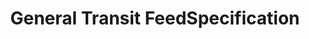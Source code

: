 ---
schema: default
title: General Transit FeedSpecification
notes: >-
  This ontology is a translation of the General Transit Feed Specification
  towards URIs. Its intended use is creating an exchange platform where the
  Linked GTFS model can be used as a start to get the right data into the right
  format. @en
organization: DataScientia Foundation
resources:
  - name: GTFS.UAN.owl
    url: >-
      http://git.knowdive.disi.unitn.it:8080/knowledge/LiveKnowledge/SREP/GTFS_schema/input/raw/master/GTFS.UAN.owl
    format: owl
    description: >-
      This ontology is a translation of the General Transit Feed Specification
      towards URIs. Its intended use is creating an exchange platform where the
      Linked GTFS model can be used as a start to get the right data into the
      right format. @en
    license: Creative Commons
    status: Unannotated
    byteSize: '50.669'
    issued: '2014-10-27'
    language: en
    modified: '17 December 2020, 01:33 (UTC+01:00)'
    OntologyEngineeringTool: Protégé
    ontologyLanguage: owl
    ontologySyntax: rdf
    example: Unknown
    ReferenceLKRepository: SREP
    referenceOntology: Unknown
    referenceDatasets: Unknown
distribution: gtfs-owl
keyword: Travel
publisher: ''
category:
  - Upper-Level
versionNotes: '2016: Fixed version history'
landingPage: >-
  https://raw.githubusercontent.com/OpenTransport/vocabulary/master/gtfs/gtfs.ttl
accessRigths: Public
creator: 'Pieter Colpaert, Andrew Byrd'
hasVersion: Unknown
isVersionOf: Unknown
issued: '2014-10-27'
modified: '17 December 2020, 01:33 (UTC+01:00)'
language: en
provenance: "(2014-10-23) Ghislain Atemezing: An ontology for translating the General Transit Feed Specification towards URIs.
(2016-01-09) Ghislain Atemezing: Fixed version history
Provenance from: LOV"
page: 'http://vocab.gtfs.org/terms#'
wasGeneratedBy: Unknown
versionInfo: version v2014.10-27
formalityLevel: Teleontology
OntologyEngineeringMethodology: Unknown
acronym: gtfs
CompetencyQuestion: Unknown
preferredNamespacePrefix: terms
toDoList: To completely annotate.
namespacesGenerated: Unknown
namespacesReused: Unknown
datasetLevel: Knowledge Level(L3-4)
spatialExtent: Unknown
temporalExtent: Unknown
datLicense: Creative Commons
DatOwner: Unknown
DatPublicationTimeStamp: Unknown
---